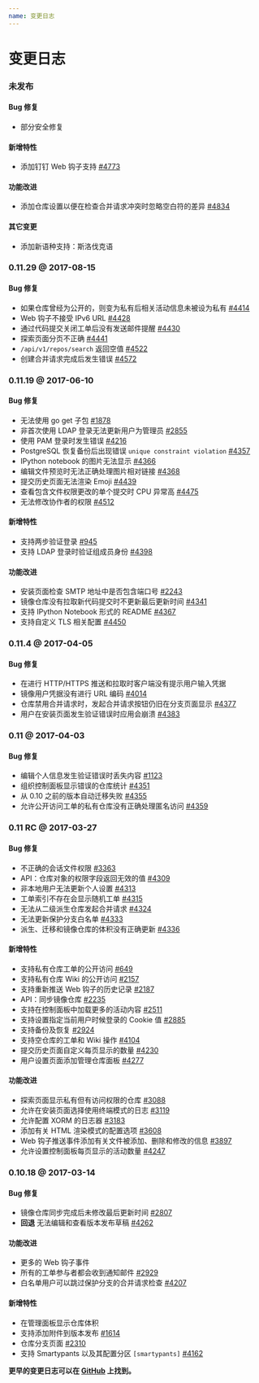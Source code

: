 ```yaml
---
name: 变更日志
---
```


# 变更日志

### 未发布

#### Bug 修复

- 部分安全修复

#### 新增特性

- 添加钉钉 Web 钩子支持 [#4773](https://github.com/gogits/gogs/pull/4773)

#### 功能改进

- 添加仓库设置以便在检查合并请求冲突时忽略空白符的差异 [#4834](https://github.com/gogits/gogs/issues/4834)

#### 其它变更

- 添加新语种支持：斯洛伐克语

### 0.11.29 @ 2017-08-15

#### Bug 修复

- 如果仓库曾经为公开的，则变为私有后相关活动信息未被设为私有 [#4414](https://github.com/gogits/gogs/issues/4414)
- Web 钩子不接受 IPv6 URL [#4428](https://github.com/gogits/gogs/issues/4428)
- 通过代码提交关闭工单后没有发送邮件提醒 [#4430](https://github.com/gogits/gogs/issues/4430)
- 探索页面分页不正确 [#4441](https://github.com/gogits/gogs/issues/4441)
- `/api/v1/repos/search` 返回空值 [#4522](https://github.com/gogits/gogs/issues/4522)
- 创建合并请求完成后发生错误 [#4572](https://github.com/gogits/gogs/issues/4572)

### 0.11.19 @ 2017-06-10

#### Bug 修复

- 无法使用 go get 子包 [#1878](https://github.com/gogits/gogs/issues/1878)
- 非首次使用 LDAP 登录无法更新用户为管理员 [#2855](https://github.com/gogits/gogs/issues/2855)
- 使用 PAM 登录时发生错误 [#4216](https://github.com/gogits/gogs/issues/4216)
- PostgreSQL 恢复备份后出现错误 `unique constraint violation` [#4357](https://github.com/gogits/gogs/issues/4357)
- IPython notebook 的图片无法显示 [#4366](https://github.com/gogits/gogs/issues/4366)
- 编辑文件预览时无法正确处理图片相对链接 [#4368](https://github.com/gogits/gogs/issues/4368)
- 提交历史页面无法渲染 Emoji [#4439](https://github.com/gogits/gogs/issues/4439)
- 查看包含文件权限更改的单个提交时 CPU 异常高 [#4475](https://github.com/gogits/gogs/issues/4475)
- 无法修改协作者的权限 [#4512](https://github.com/gogits/gogs/issues/4512)

#### 新增特性

- 支持两步验证登录 [#945](https://github.com/gogits/gogs/issues/945)
- 支持 LDAP 登录时验证组成员身份 [#4398](https://github.com/gogits/gogs/pull/4398)

#### 功能改进

- 安装页面检查 SMTP 地址中是否包含端口号 [#2243](https://github.com/gogits/gogs/issues/2243)
- 镜像仓库没有拉取新代码提交时不更新最后更新时间 [#4341](https://github.com/gogits/gogs/issues/4341)
- 支持 IPython Notebook 形式的 README [#4367](https://github.com/gogits/gogs/issues/4367)
- 支持自定义 TLS 相关配置 [#4450](https://github.com/gogits/gogs/issues/4450)

### 0.11.4 @ 2017-04-05

#### Bug 修复

- 在进行 HTTP/HTTPS 推送和拉取时客户端没有提示用户输入凭据
- 镜像用户凭据没有进行 URL 编码 [#4014](https://github.com/gogits/gogs/issues/4014)
- 仓库禁用合并请求时，发起合并请求按钮仍旧在分支页面显示 [#4377](https://github.com/gogits/gogs/issues/4377)
- 用户在安装页面发生验证错误时应用会崩溃 [#4383](https://github.com/gogits/gogs/issues/4383) 

### 0.11 @ 2017-04-03

#### Bug 修复

- 编辑个人信息发生验证错误时丢失内容 [#1123](https://github.com/gogits/gogs/issues/1123)
- 组织控制面板显示错误的仓库统计 [#4351](https://github.com/gogits/gogs/issues/4351)
- 从 0.10 之前的版本自动迁移失败 [#4355](https://github.com/gogits/gogs/issues/4355)
- 允许公开访问工单的私有仓库没有正确处理匿名访问 [#4359](https://github.com/gogits/gogs/issues/4359)

### 0.11 RC @ 2017-03-27

#### Bug 修复

- 不正确的会话文件权限 [#3363](https://github.com/gogits/gogs/issues/3363)
- API：仓库对象的权限字段返回无效的值 [#4309](https://github.com/gogits/gogs/issues/4309)
- 非本地用户无法更新个人设置 [#4313](https://github.com/gogits/gogs/issues/4313)
- 工单索引不存在会显示随机工单 [#4315](https://github.com/gogits/gogs/issues/4315)
- 无法从二级派生仓库发起合并请求 [#4324](https://github.com/gogits/gogs/issues/4324)
- 无法更新保护分支白名单 [#4333](https://github.com/gogits/gogs/issues/4333)
- 派生、迁移和镜像仓库的体积没有正确更新 [#4336](https://github.com/gogits/gogs/issues/4336)

#### 新增特性

- 支持私有仓库工单的公开访问 [#649](https://github.com/gogits/gogs/issues/649)
- 支持私有仓库 Wiki 的公开访问 [#2157](https://github.com/gogits/gogs/issues/2157)
- 支持重新推送 Web 钩子的历史记录 [#2187](https://github.com/gogits/gogs/issues/2187)
- API：同步镜像仓库 [#2235](https://github.com/gogits/gogs/issues/2235)
- 支持在控制面板中加载更多的活动内容 [#2511](https://github.com/gogits/gogs/issues/2511)
- 支持设置指定当前用户时候登录的 Cookie 值 [#2885](https://github.com/gogits/gogs/issues/2885)
- 支持备份及恢复 [#2924](https://github.com/gogits/gogs/issues/2924)
- 支持空仓库的工单和 Wiki 操作 [#4104](https://github.com/gogits/gogs/issues/4104)
- 提交历史页面自定义每页显示的数量 [#4230](https://github.com/gogits/gogs/issues/4230)
- 用户设置页面添加管理仓库面板 [#4277](https://github.com/gogits/gogs/issues/4277)

#### 功能改进

- 探索页面显示私有但有访问权限的仓库 [#3088](https://github.com/gogits/gogs/issues/3088)
- 允许在安装页面选择使用终端模式的日志 [#3119](https://github.com/gogits/gogs/issues/3119)
- 允许配置 XORM 的日志器 [#3183](https://github.com/gogits/gogs/issues/3183)
- 添加有关 HTML 渲染模式的配置选项 [#3608](https://github.com/gogits/gogs/issues/3608)
- Web 钩子推送事件添加有关文件被添加、删除和修改的信息 [#3897](https://github.com/gogits/gogs/issues/3897)
- 允许设置控制面板每页显示的活动数量 [#4247](https://github.com/gogits/gogs/issues/4247)

### 0.10.18 @ 2017-03-14

#### Bug 修复

- 镜像仓库同步完成后未修改最后更新时间 [#2807](https://github.com/gogits/gogs/issues/2807)
- **回退** 无法编辑和查看版本发布草稿 [#4262](https://github.com/gogits/gogs/issues/4262)

#### 功能改进

- 更多的 Web 钩子事件
- 所有的工单参与者都会收到通知邮件 [#2929](https://github.com/gogits/gogs/issues/2929)
- 白名单用户可以跳过保护分支的合并请求检查 [#4207](https://github.com/gogits/gogs/issues/4207)

#### 新增特性

- 在管理面板显示仓库体积
- 支持添加附件到版本发布 [#1614](https://github.com/gogits/gogs/issues/1614)
- 仓库分支页面 [#2310](https://github.com/gogits/gogs/issues/2310)
- 支持 Smartypants 以及其配置分区 `[smartypants]` [#4162](https://github.com/gogits/gogs/issues/4162)

**更早的变更日志可以在 [GitHub](https://github.com/gogits/gogs/releases?after=v0.10.18) 上找到。**
